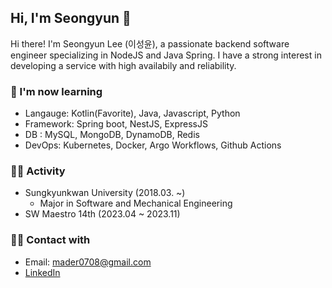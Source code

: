## Hi, I'm Seongyun 🤗
Hi there! I'm Seongyun Lee (이성윤), a passionate backend software engineer specializing in NodeJS and Java Spring. I have a strong interest in developing a service with high availabily and reliability.


### 🤔 I'm now learning
- Langauge: Kotlin(Favorite), Java, Javascript, Python
- Framework: Spring boot, NestJS, ExpressJS
- DB : MySQL, MongoDB, DynamoDB, Redis
- DevOps: Kubernetes, Docker, Argo Workflows, Github Actions

### 🧑‍💻 Activity 
- Sungkyunkwan University (2018.03. ~)
  - Major in Software and Mechanical Engineering
- SW Maestro 14th (2023.04 ~ 2023.11)

### 🙋‍♂️ Contact with 
- Email: mader0708@gmail.com
- [LinkedIn](https://www.linkedin.com/in/seongyun-lee-66b023128/)


